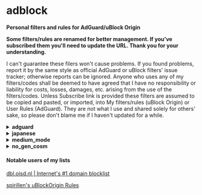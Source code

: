 # adblock

<strong>Personal filters and rules for AdGuard/uBlock Origin</strong>

<strong>Some filters/rules are renamed for better management. If you've subscribed them you'll need to update the URL. Thank you for your understanding.</strong>

I can't guarantee these filers won't cause problems. If you found problems, report it by the same style as official AdGuard or uBlock filters' issue tracker; otherwise reports can be ignored. Anyone who uses any of my filters/codes shall be deemed to have agreed that I have no responsibility or liability for costs, losses, damages, etc. arising from the use of the filters/codes. Unless Subscribe link is provided these filters are assumed to be copied and pasted, or imported, into My filters/rules (uBlock Origin) or User Rules (AdGuard). They are not what I use and shared solely for others' sake, so please don't blame me if I haven't updated for a while.

<details>
<summary><strong>adguard</strong></summary>

<strong>Do NOT check the "Trusted" box if you subscribe these!</strong>
Because not needed. Trusted filters can inject javascript into pages and thus can potentially be risky. Of course I'm not going to do anything nasty with any of my filters, but imagine what if my Github account was hacked. I'd like to encourage a basic security practice.

### AdGuard Social media Plus (social-plus.txt)

[AdGuard Social media filter](https://kb.adguard.com/en/general/adguard-ad-filters#social) tends to rely too much on cosmetic filters IMHO. This filter consists of network filters only and complements Social media filter. Particularly useful on browser extensions and contents blocker, not as much on other AdGuard platforms where it can remove contents specified by cosmetic filters.
- `||connect.facebook.net^*/sdk.js`
- `||platform.twitter.com/widgets.js`
- `||static.evernote.com^$third-party`

are commented out as some people will need them. Those who are sure don't need them can add them to User Rules without the initial `!`.

Exclusion:
- Follow buttons & comment widgets - they can be useful to some people and often Social media filter doesn't block them.

<a href="https://subscribe.adblockplus.org/?location=https://raw.githubusercontent.com/Yuki2718/adblock/master/adguard/social-plus.txt&title=AdGuard%20Social%20media%20Plus">Subscribe</a>
[View List](https://raw.githubusercontent.com/Yuki2718/adblock/master/adguard/social-plus.txt)

### AdGuard Tracking Protection Plus (tracking-plus.txt)

[AdGuard Tracking Protection filter](https://kb.adguard.com/en/general/adguard-ad-filters#privacy) is probably the least false-positive prone anti-tracking list; however, it comes with its own cost of less coverage which this filter aims to complement. Some of bug reports are commented out but you can add them to User Rules without the initial `!`.

Inclusion criteria:
- Didn't and less likely to cause false-positive
- Useful to English user
- Useful to default-deny script settings such as uBlock Origin medium mode

Exclusion:
- Trackers covered by Simplified domain names filter or Firefox tracking protection
- Trackers blocked by uBlock Origin medium mode with /medium_mode/ublock-dynamic-rules.txt minus EasyPrivacy & Peter Lowe

Acknowledgement: some of its rules are taken from [EasyPrivacy](https://easylist.to/) after I confirmed they 1) are actually in use, 2) are not covered by AdGuard Tracking Protection filter, and 3) apparently haven't caused false positives on my regular browsing.

About CNAME tracker: I really don't understand why it's so special to some people. Apparently they still believe subscribing a dedicated anti CNAME tracker list on Chromium is mandatory to block them if a DNS-level blocker is not deployed on other layer. The fact is EasyPrivacy alone, or the combination of AdGuard Tracking Protection and my list, blocks 99% of CNAME tracker while DEFINITELY many other analytics and trackers have slipped whatever your lists through, as long as you visit many sites. You prefer to double-lock a window and keep the door open?

<a href="https://subscribe.adblockplus.org/?location=https://raw.githubusercontent.com/Yuki2718/adblock/master/adguard/tracking-plus.txt&title=AdGuard%20Tracking%20Protection%20Plus">Subscribe</a>
[View List](https://raw.githubusercontent.com/Yuki2718/adblock/master/adguard/tracking-plus.txt)

</details>

<details>
<summary><strong>japanese</strong></summary>

[日本語](/japanese/README-JP.md)

<strong>If you are a non-native Japanese speaker seeking for a good Japanese list, my first recommendation is [AdGuard Japanese filter](https://kb.adguard.com/en/general/adguard-ad-filters#japanese)</strong>. My lists include some aggressive rules not well-tested outside Japanese sites and likely to cause false positive on your local sites. These lists are made to address a peculiar situation among Japanese ad-block user that many of them unsubscribe default lists and keep only a Japanese one. If you proceed, you shall be deemed to have read the [Japanese README](/japanese/README-JP.md) which gives more details, because those who need my lists should be able to read it.

### Yuki's uBlock Japanese filters

The most comprehensive, block-first, and efficient Japanese list for uBlock Origin that removes ads and analytics on desktop, designed for advanced user. Some of its rules are taken from - or rather intentionally made to be identical with - [EasyList, EasyPrivacy,](https://easylist.to/) [AdGuard Base, AdGuard Tracking Protection, ](https://kb.adguard.com/en/general/adguard-ad-filters) [uBlock Built-in lists,](https://github.com/uBlockOrigin/uAssets/) [Peter Lowe's list,](https://pgl.yoyo.org/adservers/) [Fanboy's Enhanced Trackers List, ](https://www.fanboy.co.nz/filters.html) [EasyList China,](http://abpchina.org/forum/forum.php) [RU AdList](https://forums.lanik.us/viewforum.php?f=102) and [280blocker domain list](https://280blocker.net/files/280blocker_domain_ag.txt)<sup>1</sup>. This way even if an user added any of those lists (which is uncommon in Japanese adblock user) along with my list, those duplicates will be discarded and can do no harm. This list is also strongly influenced by [Tofu filter](http://tofukko.r.ribbon.to/abp.html) though rules are not directly taken for copy right problems.

1: Only uBlock Built-in and 280blocker domain list are out of CC BY-SA license. I hope and believe rules taken from them are within a range of what filter authors can generally think of.

<a href="https://subscribe.adblockplus.org?location=https://raw.githubusercontent.com/Yuki2718/adblock/master/japanese/jp-filters.txt&title=Yuki's%20uBlock%20Japanese%20filters">Subscribe</a>
[View List](https://raw.githubusercontent.com/Yuki2718/adblock/master/japanese/jp-filters.txt)

### Yuki's uBlock Japanese filters - Paranoid

This can be added to Yuki's uBlock Japanese filters for enhanced blocking. Use at your own risk. Some rules are taken from or influenced by [EasyPrivacy](https://easylist.to/) and [Fanboy's Enhanced Trackers List, ](https://www.fanboy.co.nz/filters.html).

<a href="https://subscribe.adblockplus.org?location=https://raw.githubusercontent.com/Yuki2718/adblock/master/japanese/jp-paranoid.txt&title=Yuki's%20uBlock%20Japanese%20filters%20-%20Paranoid">Subscribe</a>
[View List](https://raw.githubusercontent.com/Yuki2718/adblock/master/japanese/jp-paranoid.txt)

### Yuki's uBlock Japanese filters - Social

Removes share buttons mainly on Japanese sites. Some rules are taken from [AdGuard Social media](https://kb.adguard.com/en/general/adguard-ad-filters#social).

<a href="https://subscribe.adblockplus.org?location=https://raw.githubusercontent.com/Yuki2718/adblock/master/japanese/jp-social.txt&title=Yuki's%20uBlock%20Japanese%20filters%20-%20Social">Subscribe</a>
[View List](https://raw.githubusercontent.com/Yuki2718/adblock/master/japanese/jp-social.txt)

### Yuki's uBlock Japanese filters - Annoyances

Removes annoyances mainly on Japanese sites. Some rules are taken from or influenced by [AdGuard Annoyances](https://kb.adguard.com/en/general/adguard-ad-filters#annoyances-filter) and [Fanboy Annoyances](https://www.fanboy.co.nz/index.html).

<a href="https://subscribe.adblockplus.org?location=https://raw.githubusercontent.com/Yuki2718/adblock/master/japanese/jp-annoyances.txt&title=Yuki's%20uBlock%20Japanese%20filters%20-%20Annoyances">Subscribe</a>
[View List](https://raw.githubusercontent.com/Yuki2718/adblock/master/japanese/jp-annoyances.txt)


### Yuki's Blog parts filters - Adult

See below, this is a variant of Yuki's Blog parts filters for adult sites. Included in Yuki's uBlock Japanese filters - Annoyances

<a href="https://subscribe.adblockplus.org?location=https://raw.githubusercontent.com/Yuki2718/adblock/master/japanese/blog-parts-adult.txt&title=Yuki's%20Blog%20parts%20filters%20-%20Adult">Subscribe</a>
[View List](https://raw.githubusercontent.com/Yuki2718/adblock/master/japanese/blog-parts-adult.txt)

### Yuki's Blog parts filters

This removes blog parts and ranking buttons on Japanese websites. Included in Yuki's uBlock Japanese filters - Annoyances

Exclusion:
- Potentially useful parts or buttons
- Buttons for simple search sites without ranking function
- Buttons on adult sites except for some common ones (see above)

<a href="https://subscribe.adblockplus.org?location=https://raw.githubusercontent.com/Yuki2718/adblock/master/japanese/blog-parts.txt&title=Yuki's%20Blog%20parts%20filters">Subscribe</a>
[View List](https://raw.githubusercontent.com/Yuki2718/adblock/master/japanese/blog-parts.txt)

### Sable filters 2 (sable-filters2.txt)

Inspired by [Sable filters](http://meetingwords.com/RK2njtyC7k), this removes cookie consents. Main targets are Japanese sites and other high-traffic sites many Japanese people may visit. False-positive prone rules won't be added. Included in Yuki's uBlock Japanese filters - Annoyances

<a href="https://subscribe.adblockplus.org/?location=https://raw.githubusercontent.com/Yuki2718/adblock/master/japanese/sabre-filters2.txt&title=Sabre%20filters%202">Subscribe</a>
[View List](https://raw.githubusercontent.com/Yuki2718/adblock/master/japanese/sabre-filters2.txt)

</details>

<details>
<summary><strong>medium_mode</strong></summary>

All the filters/rules in this category are for uBlock Origin.

### anti-allowlist.txt

This is to counter unnecessary or too generic allowlists which were not addressed or won't be addressed by the maintainer. Only for advanced user as it can cause problems.

### dynamic-rules-mob.txt

See below, it's a mobile version of ublock-dynamic-rules.txt.

### dynamic-rules.txt

Nooplists for medium mode of uBlock Origin dedicated for English user. The objective is to help those non-techie, yet security-conscious, people to use the mode. Payment services and mobile sites are out-of-scope. In addition, following rules are included:

- `* localhost * block`
- `file-scheme * 1p-script block`
- `file-scheme * inline-script block`

Q: Why X is nooped, it's bad!
A: See the purpose, this list is built to make as few breakage as possible for as many English user. This doesn't mean it should be used 'as is' - still each user should train their rules. Even with lax rules medium mode is much better than easy mode in terms of blocking.

### static-rules.txt

WordPress plugins have been security nightmare and are usually implemented in first-party resource that bypasses medium mode. Although it's impossible to block thousands of these plugins without breaking too many sites, blocking those unwanted plugins won't be a bad idea<sup>1</sup>. While popular social and annoyances filters block many of them, they come with tons of unnecessary rules<sup>2</sup> and also occasionally cause false-positive. For these reasons I've settled down to AdGuard Social media filter and uBlock filters - Annoyances which are relatively small in size and rarely break pages; however, they only block minimal set of the plugins. This list includes 1) rules for the plugins not on Social media filter or other default filter lists, 2) rules almost equivalent to Noscript's Application Boundaries Enforcer (thanks to @gwarser), and 3) a regex rule focused only on the latest survey scam campaign.

Exclusion:
- rules that caused or can cause false-positive
- rarely seen plugins such that used by less than 100 sites according to themesinfo.com or plugins used only on specific websites
- CSS-only plugins

1: It doesn't make sense if the site was fully compromised, but is some other cases may protect you from malwarized plugins and some vulnerabilities.

2: Unnecessary network rules if you use medium mode and tons of cosmetic rules; cosmetic rule has no security, privacy, or performance value.
</details>

<details>
<summary><strong>no_gen_cosm</strong></summary>

### Placeholder Hider with no generic hiding (phhider.txt)

`Ignore generic cosmetic filters` is recommended if you want better performance without sacrificing security or privacy. However, you'll notice ugly layout of many websites once you enabled this option<sup>1</sup>. This filter mitigates this on English sites by removing placeholders left as a result of disabling generic cosmetic filters. Useful to those who replaced EasyList with its "without element hiding" version too. The name is inspired by [Placeholder Buster](https://github.com/NanoAdblockerLab/NanoContrib) but the list is independent and can be used together. I also highly recommend you to add AdGuard Base in uBlock Origin's stock lists not only because it includes many specific cosmetic rules but also many potential problems by my rules are already addressed by the list. This would probably be the first public list utilizing [specific generic filter](https://github.com/gorhill/uBlock/wiki/Static-filter-syntax#specific-generic).

Exclusion:
- Small place holder (e.g. *##.ad-space or *##.ad-area hides placeholders on various WordPress sites but won't be added for the reason.)
- Placeholders covered by AdGuard Base

<a href="https://subscribe.adblockplus.org/?location=https://raw.githubusercontent.com/Yuki2718/adblock/master/no_gen_cosm/phhider.txt&title=Placeholder%20Hider%20with%20no%20generic%20hiding">Subscribe</a>
[View List](https://raw.githubusercontent.com/Yuki2718/adblock/master/no_gen_cosm/phhider.txt)

1: Another side effect is any filter lists that heavily depend on generic cosmetic filters don't work well. An example of such list is Fanboy Annoyances List.

### Placeholder Hider with no generic hiding for mobile (phhider-mob.txt)

See above, it's a mobile version of phhider-nogen.txt. Rules covered by AdGuard Mobile ads filter won't be added.

<a href="https://subscribe.adblockplus.org/?location=https://raw.githubusercontent.com/Yuki2718/adblock/master/no_gen_cosm/phhider-mob.txt&title=Placeholder%20Hider%20with%20no%20generic%20hiding%20for%20mobile">Subscribe</a>
[View List](https://raw.githubusercontent.com/Yuki2718/adblock/master/no_gen_cosm/phhider-mob.txt)

</details>

#### Notable users of my lists

[dbl.oisd.nl | Internet's #1 domain blocklist](https://oisd.nl/)

[spirillen's uBlockOrigin Rules](https://gitlab.com/AnonymousPoster/ublockorigin-rules)
